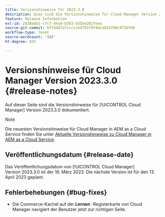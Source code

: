 ```yaml
---
title: Versionshinweise für 2023.3.0
description: Dies sind die Versionshinweise für Cloud Manager Version 2023.3.0.
feature: Release Information
exl-id: 2d38abb1-cfc7-44a9-b303-b555e2827eea
source-git-commit: 6ff44d7a7ccccc64f937df4dca854788c973bfd0
workflow-type: tm+mt
source-wordcount: '102'
ht-degree: 82%

---
```



# Versionshinweise für Cloud Manager Version 2023.3.0 {#release-notes}

Auf dieser Seite sind die Versionshinweise für [!UICONTROL Cloud Manager] Version 2023.3.0 dokumentiert.

>[!NOTE]
>
>Die neuesten Versionshinweise für Cloud Manager in AEM as a Cloud Service finden Sie unter [Aktuelle Versionshinweise zu Cloud Manager in AEM as a Cloud Service](https://experienceleague.adobe.com/docs/experience-manager-cloud-service/content/implementing/using-cloud-manager/release-notes-cloud-manager/release-notes-cm-current.html?lang=de).

## Veröffentlichungsdatum {#release-date}

Das Veröffentlichungsdatum von [!UICONTROL Cloud Manager] Version 2023.3.0 ist der 16. März 2023. Die nächste Version ist für den 13. April 2023 geplant.

## Fehlerbehebungen {#bug-fixes}

* Die Commerce-Kachel auf der **Lernen** -Registerkarte von Cloud Manager navigiert der Benutzer jetzt zur richtigen Seite.
